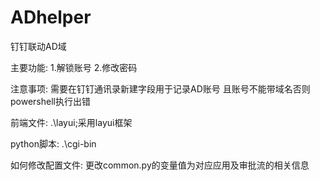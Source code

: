 # ADhelper
钉钉联动AD域

主要功能:
1.解锁账号
2.修改密码

注意事项:
需要在钉钉通讯录新建字段用于记录AD账号
且账号不能带域名否则powershell执行出错

前端文件:
.\layui;采用layui框架

python脚本:
.\cgi-bin

如何修改配置文件:
更改common.py的变量值为对应应用及审批流的相关信息

